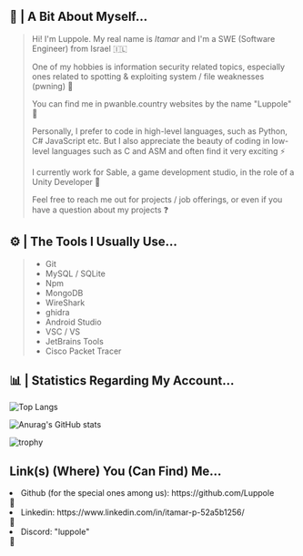 ## 👨 | A Bit About Myself... 

> Hi! I'm Luppole. My real name is *Itamar* and I'm a SWE (Software Engineer) from Israel 🇮🇱
> 
> One of my hobbies is information security related topics, especially ones related to spotting & exploiting system / file weaknesses (pwning) 🐛
> 
> You can find me in pwanble.country websites by the name "Luppole" 🔎
> 
> Personally, I prefer to code in high-level languages, such as Python, C# JavaScript etc. But I also appreciate the beauty of coding in low-level languages such as C and ASM and often find it very exciting ⚡
> 
> I currently work for Sable, a game development studio, in the role of a Unity Developer 👾
> 
> Feel free to reach me out for projects / job offerings, or even if you have a question about my projects ❓

## ⚙️ | The Tools I Usually Use...
> - Git
> - MySQL / SQLite
> - Npm
> - MongoDB
> -  WireShark
> -  ghidra
> -  Android Studio
> -   VSC / VS
> -   JetBrains Tools
> -   Cisco Packet Tracer

## 📊 | Statistics Regarding My Account...

![Top Langs](https://github-readme-stats.vercel.app/api/top-langs/?username=luppole&size_weight=0.15&count_weight=0.4&hide=shaderlab,hlsl,cpp,gap&langs_count=8&layout=compact&theme=ayu-mirage)


![Anurag's GitHub stats](https://github-readme-stats.vercel.app/api?username=luppole&hide=contribs,prs&theme=ayu-mirage)


![trophy](https://github-profile-trophy.vercel.app/?username=Luppole&theme=onedark)

## **Link(s) (Where) You (Can Find) Me...**
<li> Github (for the special ones among us): https://github.com/Luppole </li> 🔗
<li> Linkedin: https://www.linkedin.com/in/itamar-p-52a5b1256/ </li> 🔗
<li> Discord: "luppole" </li> 🔗
